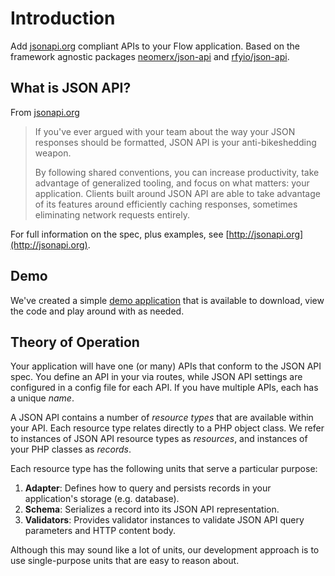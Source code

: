 # Introduction

Add [jsonapi.org](http://jsonapi.org) compliant APIs to your Flow application.
Based on the framework agnostic packages [neomerx/json-api](https://github.com/neomerx/json-api) and
[rfyio/json-api](https://github.com/rfyio/JsonApi).

## What is JSON API?

From [jsonapi.org](http://jsonapi.org)

> If you've ever argued with your team about the way your JSON responses should be formatted, JSON API is your 
anti-bikeshedding weapon.
>
> By following shared conventions, you can increase productivity, take advantage of generalized tooling, and focus on 
what matters: your application. Clients built around JSON API are able to take advantage of its features around 
efficiently caching responses, sometimes eliminating network requests entirely.

For full information on the spec, plus examples, see [http://jsonapi.org](http://jsonapi.org).

## Demo

We've created a simple [demo application]() that is
available to download, view the code and play around with as needed.

## Theory of Operation

Your application will have one (or many) APIs that conform to the JSON API spec. You define an API in your via routes, 
while JSON API settings are configured in a config file for each API. If you have multiple APIs, each has a unique 
*name*.

A JSON API contains a number of *resource types* that are available within your API. Each resource type
relates directly to a PHP object class. We refer to instances of JSON API resource types as *resources*, and instances 
of your PHP classes as *records*. 

Each resource type has the following units that serve a particular purpose:

1. **Adapter**: Defines how to query and persists records in your application's storage (e.g. database).
2. **Schema**: Serializes a record into its JSON API representation.
3. **Validators**: Provides validator instances to validate JSON API query parameters and HTTP content body.

Although this may sound like a lot of units, our development approach is to use single-purpose units that
are easy to reason about.